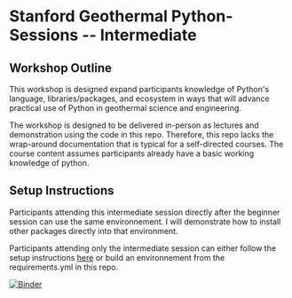 # Stanford Geothermal Python-Sessions -- Intermediate

## Workshop Outline

This workshop is designed expand participants knowledge of Python's language, libraries/packages, and ecosystem in ways that will advance practical use of Python in geothermal science and engineering. 

The workshop is designed to be delivered in-person as lectures and demonstration using the code in this repo. Therefore, this repo lacks the wrap-around documentation that is typical for a self-directed courses. The course content assumes participants already have a basic working knowledge of python.

## Setup Instructions

Participants attending this intermediate session directly after the beginner session can use the same environnement. I will demonstrate how to install other packages directly into that environment. 

Participants attending only the intermediate session can either follow the setup instructions [here](https://github.com/ICWallis/Stanford-Geothermal-Python-Sessions--Beginner) or build an environnement from the requirements.yml in this repo. 

[![Binder](https://mybinder.org/badge_logo.svg)](https://mybinder.org/v2/gh/ICWallis/Stanford-Geothermal-Python-Sessions--Intermediate/main)